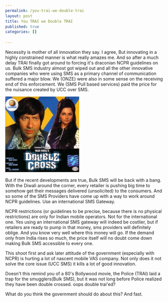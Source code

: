 ```yaml
--- 
permalink: /you-trai-we-double-trai
layout: post
title: You TRAI we Double TRAI
published: true
categories: []

---
```

Necessity is mother of all innovation they say. I agree, But innovating in a highly constrained manner is what really amazes me. And so after a much delay TRAI finally got around to forcing it's draconian NCPR guidelines on us. Bulk SMS industry almost got wiped out and all the other innovative companies who were using SMS as a primary channel of communication suffered a major blow. We (ONZE) were also in some sense on the receiving end of this enforcement. We (SMS Pull based services) paid the price for the nuisance created by UCC over SMS.

<p></p>
<div class="image"><img src="/images/double-cross.jpg" alt="You TRAI we Double TRAI" /></div>

But if the recent developments are true, Bulk SMS will be back with a bang. With the Diwali around the corner, every retailer is pushing big time to somehow get their messages delivered (unsolicited) to the consumers. And so some of the SMS Providers have come up with a way to work around NCPR guidelines. Use an international SMS Gateway.

NCPR restrictions (or guidelines to be precise, because there is no physical restrictions) are only for Indian mobile operators. Not for the international one. Yes using an international SMS gateway will indeed be costlier, but if retailers are ready to pump in that money, sms providers will definitely oblige. And you know very well where this money will go. If the demand only from India rises so much, the price itself will no doubt come down making Bulk SMS accessible to every one.

This shoot first and ask later attitude of the government (especially with NCPR) is hurting a lot of nascent mobile VAS company. Not only does it not solve the core issue (UCC SMS) it kills a lot of good innovation.

Doesn't this remind you of a 80's Bollywood movie, the Police (TRAI) laid a trap for the smugglers(Bulk SMS), but it was not long before Police realized they have been double crossed. oops double trai'ed?

What do you think the government should do about this? And fast.
